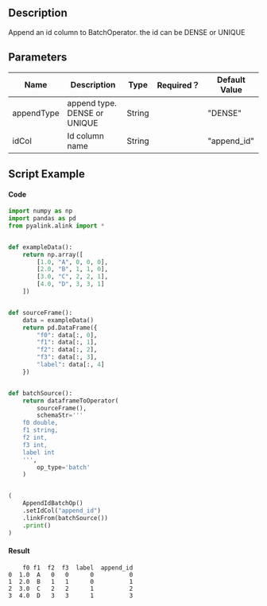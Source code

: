 ## Description
Append an id column to BatchOperator. the id can be DENSE or UNIQUE

## Parameters
| Name | Description | Type | Required？ | Default Value |
| --- | --- | --- | --- | --- |
| appendType | append type. DENSE or UNIQUE | String |  | "DENSE" |
| idCol | Id column name | String |  | "append_id" |


## Script Example

#### Code

```python
import numpy as np
import pandas as pd
from pyalink.alink import *


def exampleData():
    return np.array([
        [1.0, "A", 0, 0, 0],
        [2.0, "B", 1, 1, 0],
        [3.0, "C", 2, 2, 1],
        [4.0, "D", 3, 3, 1]
    ])


def sourceFrame():
    data = exampleData()
    return pd.DataFrame({
        "f0": data[:, 0],
        "f1": data[:, 1],
        "f2": data[:, 2],
        "f3": data[:, 3],
        "label": data[:, 4]
    })


def batchSource():
    return dataframeToOperator(
        sourceFrame(),
        schemaStr='''
    f0 double, 
    f1 string, 
    f2 int, 
    f3 int, 
    label int
    ''',
        op_type='batch'
    )


(
    AppendIdBatchOp()
    .setIdCol("append_id")
    .linkFrom(batchSource())
    .print()
)
```

#### Result

```
    f0 f1  f2  f3  label  append_id
0  1.0  A   0   0      0          0
1  2.0  B   1   1      0          1
2  3.0  C   2   2      1          2
3  4.0  D   3   3      1          3
```


